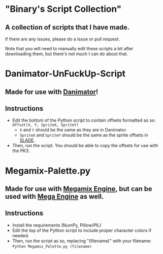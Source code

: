 # "Binary's Script Collection"
## A collection of scripts that I have made.
If there are any issues, please do a issue or pull request.

Note that you will need to manually edit these scripts a bit after downloading them, but there's not much I can do about that.

# Danimator-UnFuckUp-Script
## Made for use with [Danimator](https://forum.zdoom.org/viewtopic.php?t=49494)!
## Instructions
* Edit the bottom of the Python script to contain offsets formatted as so:
`
Offset(X, Y, SpriteX, SpriteY)
`
  * `X` and `Y` should be the same as they are in Danimator.
  * `SpriteX` and `SpriteY` should be the same as the sprite offsets in [SLADE](https://slade.mancubus.net/index.php?page=downloads).
* Then, run the script. You should be able to copy the offsets for use with the PK3.

# Megamix-Palette.py
## Made for use with [Megamix Engine](https://magmmlcontest.com/megamix.php), but can be used with [Mega Engine](https://www.sprites-inc.co.uk/thread-1648.html) as well.
## Instructions
* Install the requirements (NumPy, Pillow/PIL)
* Edit the top of the Python script to include proper character colors if needed.
* Then, run the script as so, replacing "(filename)" with your filename:
`
Python Megamix_Palette.py (filename)
`
